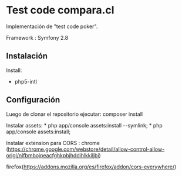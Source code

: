 Test code compara.cl
========================

Implementación de "test code poker".

Framework : Symfony 2.8

Instalación
--------------

Install:

* php5-intl

Configuración
--------------

Luego de clonar el repositorio ejecutar: composer install

Instalar assets: * php app/console assets:install --symlink;
                 * php app/console assets:install;

Instalar extension para CORS : chrome (https://chrome.google.com/webstore/detail/allow-control-allow-origi/nlfbmbojpeacfghkpbjhddihlkkiljbi)

firefox(https://addons.mozilla.org/es/firefox/addon/cors-everywhere/)
